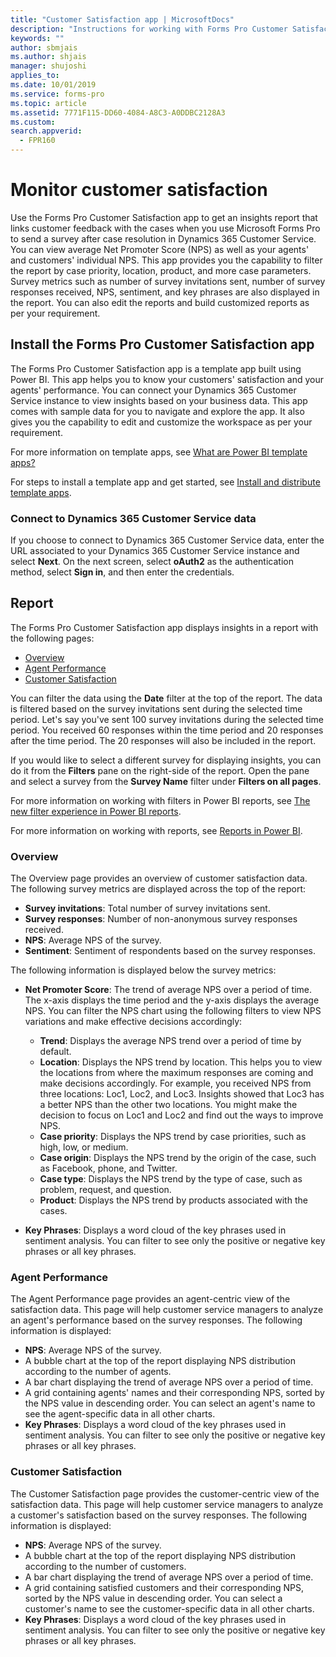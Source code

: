 ```yaml
---
title: "Customer Satisfaction app | MicrosoftDocs"
description: "Instructions for working with Forms Pro Customer Satisfaction app"
keywords: ""
author: sbmjais
ms.author: shjais
manager: shujoshi
applies_to: 
ms.date: 10/01/2019
ms.service: forms-pro
ms.topic: article
ms.assetid: 7771F115-DD60-4084-A8C3-A0DDBC2128A3
ms.custom: 
search.appverid:
  - FPR160
---
```


# Monitor customer satisfaction

Use the Forms Pro Customer Satisfaction app to get an insights report that links customer feedback with the cases when you use Microsoft Forms Pro to send a survey after case resolution in Dynamics 365 Customer Service. You can view average Net Promoter Score (NPS) as well as your agents' and customers' individual NPS. This app provides you the capability to filter the report by case priority, location, product, and more case parameters. Survey metrics such as number of survey invitations sent, number of survey responses received, NPS, sentiment, and key phrases are also displayed in the report. You can also edit the reports and build customized reports as per your requirement.

## Install the Forms Pro Customer Satisfaction app

The Forms Pro Customer Satisfaction app is a template app built using Power BI. This app helps you to know your customers' satisfaction and your agents' performance. You can connect your Dynamics 365 Customer Service instance to view insights based on your business data. This app comes with sample data for you to navigate and explore the app. It also gives you the capability to edit and customize the workspace as per your requirement.

For more information on template apps, see [What are Power BI template apps?](https://docs.microsoft.com/en-us/power-bi/service-template-apps-overview)

For steps to install a template app and get started, see [Install and distribute template apps](https://docs.microsoft.com/en-us/power-bi/service-template-apps-install-distribute).

### Connect to Dynamics 365 Customer Service data

If you choose to connect to Dynamics 365 Customer Service data, enter the URL associated to your Dynamics 365 Customer Service instance and select **Next**. On the next screen, select **oAuth2** as the authentication method, select **Sign in**, and then enter the credentials.

## Report

The Forms Pro Customer Satisfaction app displays insights in a report with the following pages:

- [Overview](#overview)
- [Agent Performance](#agent-performance)
- [Customer Satisfaction](#customer-satisfaction)

You can filter the data using the **Date** filter at the top of the report. The data is filtered based on the survey invitations sent during the selected time period. Let's say you've sent 100 survey invitations during the selected time period. You received 60 responses within the time period and 20 responses after the time period. The 20 responses will also be included in the report.

If you would like to select a different survey for displaying insights, you can do it from the **Filters** pane on the right-side of the report. Open the pane and select a survey from the **Survey Name** filter under **Filters on all pages**. 

For more information on working with filters in Power BI reports, see [The new filter experience in Power BI reports](https://docs.microsoft.com/en-us/power-bi/power-bi-report-filter).

For more information on working with reports, see [Reports in Power BI](https://docs.microsoft.com/en-us/power-bi/consumer/end-user-reports).

### Overview

The Overview page provides an overview of customer satisfaction data. The following survey metrics are displayed across the top of the report:

- **Survey invitations**: Total number of survey invitations sent.
- **Survey responses**: Number of non-anonymous survey responses received.
- **NPS**: Average NPS of the survey.
- **Sentiment**: Sentiment of respondents based on the survey responses.

The following information is displayed below the survey metrics:

- **Net Promoter Score**: The trend of average NPS over a period of time. The x-axis displays the time period and the y-axis displays the average NPS. You can filter the NPS chart using the following filters to view NPS variations and make effective decisions accordingly:

  - **Trend**: Displays the average NPS trend over a period of time by default. 
  - **Location**: Displays the NPS trend by location. This helps you to view the locations from where the maximum responses are coming and make decisions accordingly. For example, you received NPS from three locations: Loc1, Loc2, and Loc3. Insights showed that Loc3 has a better NPS than the other two locations. You might make the decision to focus on Loc1 and Loc2 and find out the ways to improve NPS. 
  - **Case priority**: Displays the NPS trend by case priorities, such as high, low, or medium.
  - **Case origin**: Displays the NPS trend by the origin of the case, such as Facebook, phone, and Twitter.
  - **Case type**: Displays the NPS trend by the type of case, such as problem, request, and question.
  - **Product**: Displays the NPS trend by products associated with the cases.

- **Key Phrases**: Displays a word cloud of the key phrases used in sentiment analysis. You can filter to see only the positive or negative key phrases or all key phrases.

### Agent Performance

The Agent Performance page provides an agent-centric view of the satisfaction data. This page will help customer service managers to analyze an agent's performance based on the survey responses. The following information is displayed:

- **NPS**: Average NPS of the survey.
- A bubble chart at the top of the report displaying NPS distribution according to the number of agents.
- A bar chart displaying the trend of average NPS over a period of time.
- A grid containing agents' names and their corresponding NPS, sorted by the NPS value in descending order. You can select an agent's name to see the agent-specific data in all other charts.
- **Key Phrases**: Displays a word cloud of the key phrases used in sentiment analysis. You can filter to see only the positive or negative key phrases or all key phrases.

### Customer Satisfaction

The Customer Satisfaction page provides the customer-centric view of the satisfaction data. This page will help customer service managers to analyze a customer's satisfaction based on the survey responses. The following information is displayed:

- **NPS**: Average NPS of the survey.
- A bubble chart at the top of the report displaying NPS distribution according to the number of customers.
- A bar chart displaying the trend of average NPS over a period of time.
- A grid containing satisfied customers and their corresponding NPS, sorted by the NPS value in descending order. You can select a customer's name to see the customer-specific data in all other charts.
- **Key Phrases**: Displays a word cloud of the key phrases used in sentiment analysis. You can filter to see only the positive or negative key phrases or all key phrases.

